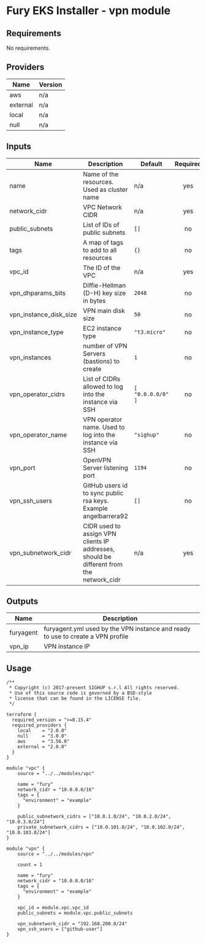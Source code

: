 <!-- BEGIN_TF_DOCS -->

# Fury EKS Installer - vpn module

<!-- <KFD-DOCS> -->

## Requirements

No requirements.

## Providers

| Name | Version |
|------|---------|
| aws | n/a |
| external | n/a |
| local | n/a |
| null | n/a |

## Inputs

| Name | Description | Default | Required |
|------|-------------|---------|:--------:|
| name | Name of the resources. Used as cluster name | n/a | yes |
| network\_cidr | VPC Network CIDR | n/a | yes |
| public\_subnets | List of IDs of public subnets | `[]` | no |
| tags | A map of tags to add to all resources | `{}` | no |
| vpc\_id | The ID of the VPC | n/a | yes |
| vpn\_dhparams\_bits | Diffie-Hellman (D-H) key size in bytes | `2048` | no |
| vpn\_instance\_disk\_size | VPN main disk size | `50` | no |
| vpn\_instance\_type | EC2 instance type | `"t3.micro"` | no |
| vpn\_instances | number of VPN Servers (bastions) to create | `1` | no |
| vpn\_operator\_cidrs | List of CIDRs allowed to log into the instance via SSH | ```[ "0.0.0.0/0" ]``` | no |
| vpn\_operator\_name | VPN operator name. Used to log into the instance via SSH | `"sighup"` | no |
| vpn\_port | OpenVPN Server listening port | `1194` | no |
| vpn\_ssh\_users | GitHub users id to sync public rsa keys. Example angelbarrera92 | `[]` | no |
| vpn\_subnetwork\_cidr | CIDR used to assign VPN clients IP addresses, should be different from the network\_cidr | n/a | yes |

## Outputs

| Name | Description |
|------|-------------|
| furyagent | furyagent.yml used by the VPN instance and ready to use to create a VPN profile |
| vpn\_ip | VPN instance IP |

## Usage

```hcl
/**
 * Copyright (c) 2017-present SIGHUP s.r.l All rights reserved.
 * Use of this source code is governed by a BSD-style
 * license that can be found in the LICENSE file.
 */

terraform {
  required_version = ">=0.15.4"
  required_providers {
    local    = "2.0.0"
    null     = "3.0.0"
    aws      = "3.56.0"
    external = "2.0.0"
  }
}

module "vpc" {
    source = "../../modules/vpc"

    name = "fury"
    network_cidr = "10.0.0.0/16"
    tags = {
      "environment" = "example"
    }

    public_subnetwork_cidrs = ["10.0.1.0/24", "10.0.2.0/24", "10.0.3.0/24"]
    private_subnetwork_cidrs = ["10.0.101.0/24", "10.0.102.0/24", "10.0.103.0/24"]
}

module "vpn" {
    source = "../../modules/vpn"

    count = 1

    name = "fury"
    network_cidr = "10.0.0.0/16"
    tags = {
      "environment" = "example"
    }

    vpc_id = module.vpc.vpc_id
    public_subnets = module.vpc.public_subnets

    vpn_subnetwork_cidr = "192.168.200.0/24"
    vpn_ssh_users = ["github-user"]
}
```

<!-- </KFD-DOCS> -->
<!-- END_TF_DOCS -->
